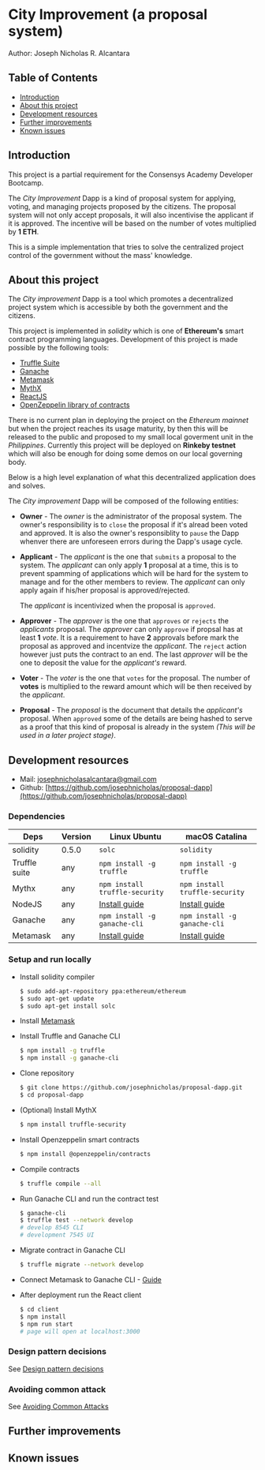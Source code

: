 # City Improvement (a proposal system)

Author: Joseph Nicholas R. Alcantara

## Table of Contents
- [Introduction](#introduction)
- [About this project](#about-this-project)
- [Development resources](#development-resources)
- [Further improvements](#further-improvements)
- [Known issues](#known-issues)

## Introduction

This project is a partial requirement for the Consensys Academy Developer Bootcamp.

The *City Improvement* Dapp is a kind of proposal system for applying, voting, and managing projects proposed by the citizens. The proposal system will not only accept proposals, it will also incentivise the applicant if it is approved. The incentive will be based on the number of votes multiplied by **1 ETH**.

This is a simple implementation that tries to solve the centralized project control of the government without the mass' knowledge.

## About this project

The *City improvement* Dapp is a tool which promotes a decentralized project system which is accessible by both the government and the citizens.

This project is implemented in *solidity* which is one of **Ethereum's** smart contract programming languages. Development of this project is made possible by the following tools:

- [Truffle Suite]()
- [Ganache]()
- [Metamask]()
- [MythX]()
- [ReactJS]()
- [OpenZeppelin library of contracts]()

There is no current plan in deploying the project on the *Ethereum mainnet* but when the project reaches its usage maturity, by then this will be released to the public and proposed to my small local goverment unit in the *Philippines*. Currently this project will be deployed on **Rinkeby testnet** which will also be enough for doing some demos on our local governing body.

Below is a high level explanation of what this decentralized application does and solves.

The *City improvement* Dapp will be composed of the following entities:

- **Owner** - The *owner* is the administrator of the proposal system. The owner's responsibility is to `close` the proposal if it's alread been      voted and approved. It is also the owner's responsiblity to `pause` the Dapp whenver there are unforeseen errors during the Dapp's usage cycle.

- **Applicant** - The *applicant* is the one that `submits` a proposal to the system. The *applicant* can only apply **1** proposal at a time, this is to prevent spamming of applications which will be hard for the system to manage and for the other members to review. The *applicant* can only apply again if his/her proposal is approved/rejected.

    The *applicant* is incentivized when the proposal is `approved`.

- **Approver** - The *approver* is the one that `approves` or `rejects` the *applicants* proposal. The *approver* can only `approve` if propsal has at least **1** *vote*. It is a requirement to have **2** approvals before mark the proposal as approved and incentvize the *applicant*. The `reject` action however just puts the contract to an end. The last *approver* will be the one to deposit the value for the *applicant's* reward.

- **Voter** - The *voter* is the one that `votes` for the proposal. The number of **votes** is multiplied to the reward amount which will be then received by the *applicant*.

- **Proposal** - The *proposal* is the document that details the *applicant's* proposal. When `approved` some of the details are being hashed to serve as a proof that this kind of proposal is already in the system *(This will be used in a later project stage)*.

## Development resources

- Mail: [josephnicholasalcantara@gmail.com](mailto:josephnicholasalcantara@gmail.com)
- Github: [https://github.com/josephnicholas/proposal-dapp](https://github.com/josephnicholas/proposal-dapp)

### Dependencies

| Deps          | Version| Linux Ubuntu    | macOS Catalina     |
| ------------  | -------| --------------  | ------------------ |
| solidity      | 0.5.0  | `solc`                        | `solidity`|
| Truffle suite | any    | `npm install -g truffle`      | `npm install -g truffle`  |
| Mythx         | any    | `npm install truffle-security`| `npm install truffle-security`  |
| NodeJS        | any    | [Install guide](https://nodejs.org/en/download/package-manager/) | [Install guide](https://nodejs.org/en/download/package-manager/)  |
| Ganache       | any    | `npm install -g ganache-cli`  | `npm install -g ganache-cli`  |
| Metamask      | any    | [Install guide](https://metamask.io/)  | [Install guide](https://metamask.io/)  |

### Setup and run locally

- Install solidity compiler
    ```bash
    $ sudo add-apt-repository ppa:ethereum/ethereum
    $ sudo apt-get update
    $ sudo apt-get install solc
    ```

- Install [Metamask](https://metamask.io/)

- Install Truffle and Ganache CLI
    ```bash
    $ npm install -g truffle
    $ npm install -g ganache-cli
    ```

- Clone repository
    ```bash
    $ git clone https://github.com/josephnicholas/proposal-dapp.git
    $ cd proposal-dapp
    ```

- (Optional) Install MythX
    ```bash
    $ npm install truffle-security
    ```

- Install Openzeppelin smart contracts
    ```bash
    $ npm install @openzeppelin/contracts
    ```

- Compile contracts
    ```bash
    $ truffle compile --all
    ```

- Run Ganache CLI and run the contract test
    ```bash
    $ ganache-cli
    $ truffle test --network develop
    # develop 8545 CLI
    # development 7545 UI
    ```

- Migrate contract in Ganache CLI
    ```bash
    $ truffle migrate --network develop
    ```

- Connect Metamask to Ganache CLI - [Guide](https://www.trufflesuite.com/tutorials/pet-shop#interacting-with-the-dapp-in-a-browser)

- After deployment run the React client
    ```bash
    $ cd client
    $ npm install
    $ npm run start
    # page will open at localhost:3000
    ```

### Design pattern decisions
See [Design pattern decisions](design_pattern_decisions.md)

### Avoiding common attack
See [Avoiding Common Attacks](avoiding_common_attacks.md)

## Further improvements

## Known issues

